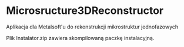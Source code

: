 Microsructure3DReconstructor
============================

Aplikacja dla Metalsoft'u do rekonstrukcji mikrostruktur jednofazowych


Plik Instalator.zip zawiera skompilowaną paczkę instalacyjną.